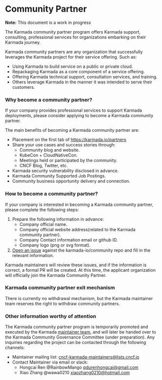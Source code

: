 # Community Partner

**Note:** This document is a work in progress

The Karmada community partner program offers Karmada support, consulting, professional services for organizations embarking on their Karmada journey.

Karmada community partners are any organization that successfully leverages the Karmada project for their service offering. Such as:
- Using Karmada to build service on a public or private cloud.
- Repackaging Karmada as a core component of a service offering.
- Offering Karmada technical support, consultation services, and training.
- Others leverage Karmada in the manner it was intended to serve their customers.

### Why become a community partner?

If your company provides professional services to support Karmada deployments, please consider applying to become a Karmada community partner.

The main benefits of becoming a Karmada community partner are:
* Placement on the first tab of https://karmada.io/partners
* Share your use cases and success stories through:
  * Community blog and website.
  * KubeCon + CloudNativeCon.
  * Meetings held or participated by the community.
  * CNCF Blog, Twitter, etc.
* Karmada security vulnerability disclosed in advance.
* Karmada Community Supported Job Postings.
* Community business opportunity delivery and connection.

### How to become a community partner?

If your company is interested in becoming a Karmada community partner, please complete the following steps:

1. Prepare the following information in advance:
   * Company official name.
   * Company official website address(related to the Karmada community partner).
   * Company Contact information email or github ID.
   * Company logo (png or svg format).
2. [Open an issue](https://github.com/karmada-io/community/issues/new?assignees=&labels=&projects=&template=community-partner.yml&title=REQUEST%3A+Organization+%3COrganization+name%3E+that+provides+commercial+support+to+Karmada+New+Commercial+Support+) against the karmada-io/community repo and fill in the relevant information.

Karmada maintainers will review these issues, and if the information is correct, a formal PR will be created. At this time, the applicant organization will officially join the Karmada Community Partner.

### Karmada community partner exit mechanism

There is currently no withdrawal mechanism, but the Karmada maintainer team reserves the right to withdraw community partners.

### Other information worthy of attention

The Karmada community partner program is temporarily promoted and executed by the Karmada [maintainer team](https://github.com/karmada-io/karmada/blob/master/MAINTAINERS.md), and will later be handed over to the Karmada Community Governance Committee (under preparation). Any inquiries regarding the project can be contacted through the following channels:

* Maintainer mailing list: cncf-karmada-maintainers@lists.cncf.io
* Contact Maintainer via email or slack:
  * Hongcai Ren   @RainbowMango qdurenhongcai@gmail.com
  * Xiao Zhang    @wawa0210     xiaozhang0210@hotmail.com
